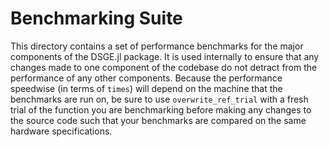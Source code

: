 # Benchmarking Suite

This directory contains a set of performance benchmarks for the major components of the
DSGE.jl package. It is used internally to ensure that any changes made to one
component of the codebase do not detract from the performance of any other components.
Because the performance speedwise (in terms of `times`) will depend on the machine that the
benchmarks are run on, be sure to use `overwrite_ref_trial` with a fresh trial of the
function you are benchmarking before making any changes to the source code such that your
benchmarks are compared on the same hardware specifications.
